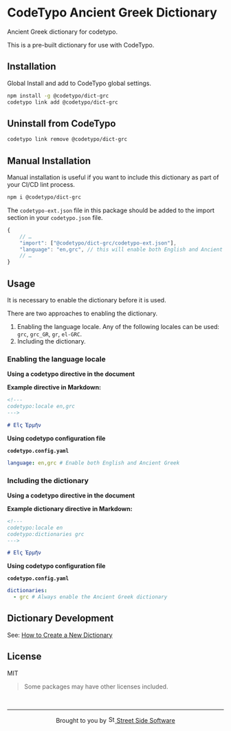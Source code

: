 # CodeTypo Ancient Greek Dictionary

Ancient Greek dictionary for codetypo.

This is a pre-built dictionary for use with CodeTypo.

## Installation

Global Install and add to CodeTypo global settings.

```sh
npm install -g @codetypo/dict-grc
codetypo link add @codetypo/dict-grc
```

## Uninstall from CodeTypo

```sh
codetypo link remove @codetypo/dict-grc
```

## Manual Installation

Manual installation is useful if you want to include this dictionary as part of your CI/CD lint process.

```sh
npm i @codetypo/dict-grc
```

The `codetypo-ext.json` file in this package should be added to the import section in your `codetypo.json` file.

```javascript
{
    // …
    "import": ["@codetypo/dict-grc/codetypo-ext.json"],
    "language": "en,grc", // this will enable both English and Ancient Greek
    // …
}
```

## Usage

It is necessary to enable the dictionary before it is used.

There are two approaches to enabling the dictionary.

1. Enabling the language locale.
   Any of the following locales can be used: `grc`, `grc_GR`, `gr`, `el-GRC`.
1. Including the dictionary.

### Enabling the language locale

**Using a codetypo directive in the document**

**Example directive in Markdown:**

```markdown
<!---
codetypo:locale en,grc
--->

# Εἲς Ἑρμῆν
```

**Using codetypo configuration file**

**`codetypo.config.yaml`**

```yaml
language: en,grc # Enable both English and Ancient Greek
```

### Including the dictionary

**Using a codetypo directive in the document**

**Example dictionary directive in Markdown:**

```markdown
<!---
codetypo:locale en
codetypo:dictionaries grc
--->

# Εἲς Ἑρμῆν
```

**Using codetypo configuration file**

**`codetypo.config.yaml`**

```yaml
dictionaries:
  - grc # Always enable the Ancient Greek dictionary
```

## Dictionary Development

See: [How to Create a New Dictionary](https://github.com/khulnasoft/codetypo#how-to-create-a-new-dictionary)

## License

MIT

> Some packages may have other licenses included.

<!--- @@inject: ../../static/footer.md --->

<br/>

---

<p align="center">
Brought to you by <a href="https://khulnasofttle="Street Side Software">
<img width="16" alt="Street Side Software Logo" src="https://i.imgur.com/CyduuVY.png" /> Street Side Software
</a>
</p>

<!--- @@inject-end: ../../static/footer.md --->
